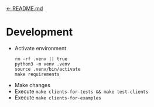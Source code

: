 [← README.md](/README.md)

# Development
- Activate environment
  ```shell
  rm -rf .venv || true
  python3 -m venv .venv
  source .venv/bin/activate
  make requirements
  ```
- Make changes
- Execute `make clients-for-tests && make test-clients`
- Execute `make clients-for-examples`
